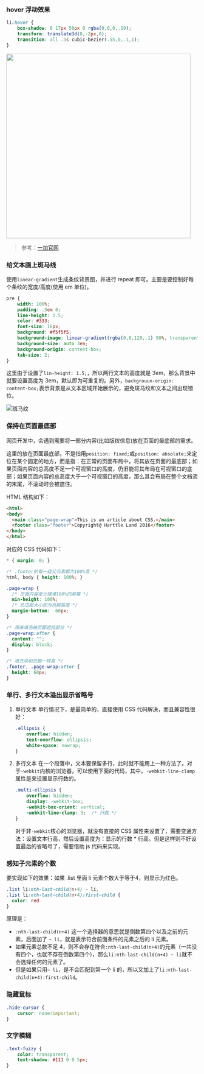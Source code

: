 ### hover 浮动效果
```css
li:hover {
    box-shadow: 0 17px 50px 0 rgba(0,0,0,.19);
    transform: translate3d(0,-2px,0);
    transition: all .3s cubic-bezier(.55,0,.1,1);
}
```

<img src="http://7xkt52.com1.z0.glb.clouddn.com/markdown/1468997594653.png" width="485"/>

> 参考：[一加官网](http://www.oneplus.cn/)

### 给文本画上斑马线
使用`linear-gradient`生成条纹背景图，并进行 repeat 即可。主要是要控制好每个条纹的宽度/高度(使用 em 单位)。

```css
pre {
    width: 100%;
    padding: .5em 0;
    line-height: 1.5;
    color: #333;
    font-size: 16px;
    background: #f5f5f5;
    background-image: linear-gradient(rgba(0,0,120,.1) 50%, transparent 0);
    background-size: auto 3em;
    background-origin: content-box;
    tab-size: 2;
}
```

这里由于设置了`lin-height: 1.5;`，所以两行文本的高度就是 3em，那么背景中就要设置高度为 3em，默认即为可重复的。另外，`backgrouun-origin: content-box;`表示背景是从文本区域开始展示的，避免斑马纹和文本之间出现错位。

![斑马纹](http://7xkt52.com1.z0.glb.clouddn.com/markdown/1472349064385.png)


### 保持在页面最底部
网页开发中，会遇到需要将一部分内容(比如版权信息)放在页面的最底部的需求。

这里的放在页面最底部，不是指用`position: fixed;`或`position: absolute;`来定位在某个固定的地方，而是指：在正常的页面布局中，将其放在页面的最底部；如果页面内容的总高度不足一个可视窗口的高度，仍旧能将其布局在可视窗口的底部；如果页面内容的总高度大于一个可视窗口的高度，那么其会布局在整个文档流的末尾，不滚动时会被遮住。

HTML 结构如下：

```html
<html>
<body>
  <main class="page-wrap">This is an article about CSS.</main>
  <footer class="footer">Copyright@ Harttle Land 2016</footer>
</body>
</html>
```

对应的 CSS 代码如下：

```css
* { margin: 0; }

/* .footer的每一级父元素都为100%高 */
html, body { height: 100%; }

.page-wrap {
  /* 页面内容至少撑满100%的屏幕 */
  min-height: 100%;
  /* 负边距大小即为页脚高度 */
  margin-bottom: -60px; 
}

/* 用来填充被页脚遮挡部分 */
.page-wrap:after {
  content: "";
  display: block;
}

/* 填充块和页脚一样高 */
.footer, .page-wrap:after {
  height: 60px; 
}
```

### 单行、多行文本溢出显示省略号
1. 单行文本
    单行情况下，是最简单的，直接使用 CSS 代码解决，而且兼容性很好：
    
    ```css
    .ellipsis {
        overflow: hidden;
        text-overflow: ellipsis;
        white-space: nowrap;
    }
    ```

2. 多行文本
    在一个段落中，文本要保留多行，此时就不能用上一种方法了。对于`-webkit`内核的浏览器，可以使用下面的代码，其中，`-webkit-line-clamp`属性是来设置显示行数的。
    
    ```css
    .multi-ellipsis {
        overflow: hidden;
        display: -webkit-box;
        -webkit-box-orient: vertical;
        -webkit-line-clamp: 3;  /* 行数 */
    }
    ``` 

    对于非`-webkit`核心的浏览器，就没有直接的 CSS 属性来设置了，需要变通方法：设置文本行高，然后设置高度为：显示的行数 * 行高。但是这样则不好设置最后的省略号了，需要借助 js 代码来实现。
    

### 感知子元素的个数
要实现如下的效果：如果 .list 里面 li 元素个数大于等于4，则显示为红色。

```css
.list li:nth-last-child(n+4) ~ li,
.list li:nth-last-child(n+4):first-child {
  color: red
}
```

原理是：

* `:nth-last-child(n+4)` 这一个选择器的意思就是倒数第四个以及之前的元素，后面加了 `~ li`，就是表示符合前面条件的元素之后的 li 元素。
* 如果元素总数不足 4，则不会存在符合`:nth-last-child(n+4)`的元素（一共没有四个，也就不存在倒数第四个），那么`li:nth-last-child(n+4) ~ li`就不会选择任何的元素了。
* 但是如果只用`~ li`，是不会匹配到第一个 li 的，所以又加上了`li:nth-last-child(n+4):first-child`。


### 隐藏鼠标

```css
.hide-cursor {
    cursor: none!important;
}
```

### 文字模糊

```css
.text-fuzzy {
    color: transparent;
    text-shadow: #111 0 0 5px;
}
```

